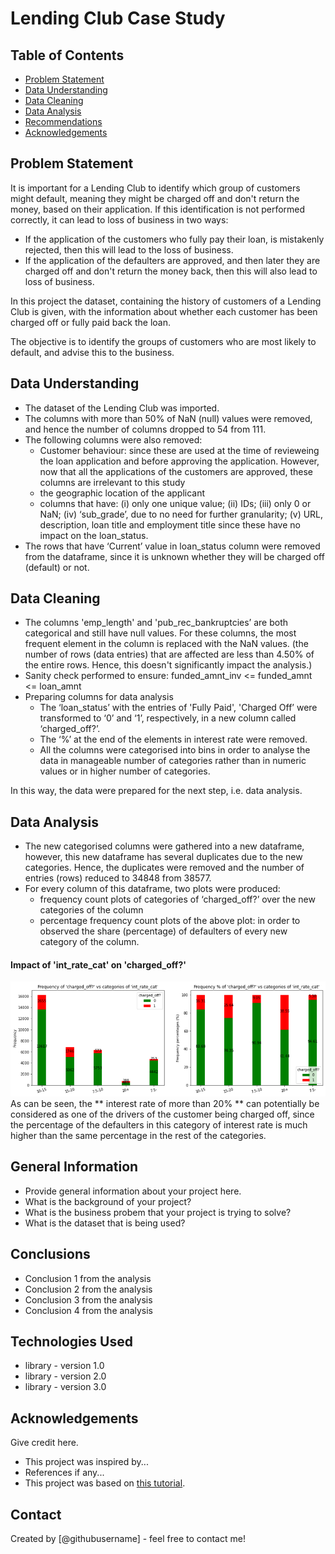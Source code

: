 # Lending Club Case Study


## Table of Contents
* [Problem Statement](#problem-statement)
* [Data Understanding](#data-understanding)
* [Data Cleaning](#data-cleaning)
* [Data Analysis](#data-analysis)
* [Recommendations](#recommendations)
* [Acknowledgements](#acknowledgements)

## Problem Statement
It is important for a Lending Club to identify which group of customers might default, meaning they might be charged off and don't return the money, based on their application. If this identification is not performed correctly, it can lead to loss of business in two ways:
- If the application of the customers who fully pay their loan, is mistakenly rejected, then this will lead to the loss of business.
- If the application of the defaulters are approved, and then later they are charged off and don't return the money back, then this will also lead to loss of business.

In this project the dataset, containing the history of customers of a Lending Club is given, with the information about whether each customer has been charged off or fully paid back the loan.

The objective is to identify the groups of customers who are most likely to default, and advise this to the business.

## Data Understanding
- The dataset of the Lending Club was imported.
- The columns with more than 50% of NaN (null) values were removed, and hence the number of columns dropped to 54 from 111.
- The following columns were also removed:
    - Customer behaviour: since these are used at the time of revieweing the loan application and before approving the application. However, now that all the applications of the customers are approved, these columns are irrelevant to this study
    - the geographic location of the applicant
    - columns that have: (i) only one unique value; (ii) IDs; (iii) only 0 or NaN; (iv) ‘sub_grade’, due to no need for further granularity; (v) URL, description, loan title and employment title since these have no impact on the loan_status.
- The rows that have ‘Current’ value in loan_status column were removed from the dataframe, since it is unknown whether they will be charged off (default) or not.

## Data Cleaning
- The columns 'emp_length' and 'pub_rec_bankruptcies’ are both categorical and still have null values. For these columns, the most frequent element in the column is replaced with the NaN values. (the number of rows (data entries) that are affected are less than 4.50% of the entire rows. Hence, this doesn't significantly impact the analysis.)
- Sanity check performed to ensure: 
        funded_amnt_inv <= funded_amnt <= loan_amnt
- Preparing columns for data analysis
    - The ‘loan_status’ with the entries of 'Fully Paid', 'Charged Off’ were transformed to ‘0’ and ‘1’, respectively, in a new column called ‘charged_off?’.
    - The ‘%’ at the end of the elements in interest rate were removed.
    - All the columns were categorised into bins in order to analyse the data in manageable number of categories rather than in numeric values or in higher number of categories.

In this way, the data were prepared for the next step, i.e. data analysis.

## Data Analysis
- The new categorised columns were gathered into a new dataframe, however, this new dataframe has several duplicates due to the new categories. Hence, the duplicates were removed and the number of entries (rows) reduced to 34848 from 38577.
- For every column of this dataframe, two plots were produced:
    - frequency count plots of categories of ‘charged_off?’ over the new categories of the column
    - percentage frequency count plots of the above plot: in order to observed the share (percentage) of defaulters of every new category of the column.

#### Impact of 'int_rate_cat' on 'charged_off?'
<img src="/images/int_rate_cat.png" width = 1000>
As can be seen, the ** interest rate of more than 20% ** can potentially be considered as one of the drivers of the customer being charged off, since the percentage of the defaulters in this category of interest rate is much higher than the same percentage in the rest of the categories.


## General Information
- Provide general information about your project here.
- What is the background of your project?
- What is the business probem that your project is trying to solve?
- What is the dataset that is being used?

<!-- You don't have to answer all the questions - just the ones relevant to your project. -->

## Conclusions
- Conclusion 1 from the analysis
- Conclusion 2 from the analysis
- Conclusion 3 from the analysis
- Conclusion 4 from the analysis

<!-- You don't have to answer all the questions - just the ones relevant to your project. -->


## Technologies Used
- library - version 1.0
- library - version 2.0
- library - version 3.0

<!-- As the libraries versions keep on changing, it is recommended to mention the version of library used in this project -->

## Acknowledgements
Give credit here.
- This project was inspired by...
- References if any...
- This project was based on [this tutorial](https://www.example.com).


## Contact
Created by [@githubusername] - feel free to contact me!


<!-- Optional -->
<!-- ## License -->
<!-- This project is open source and available under the [... License](). -->

<!-- You don't have to include all sections - just the one's relevant to your project -->

